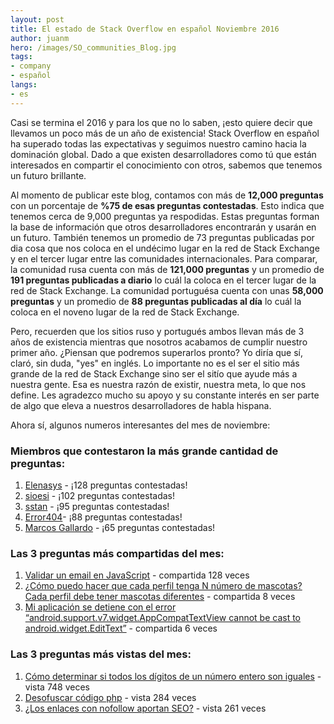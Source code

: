 ```yaml
---
layout: post
title: El estado de Stack Overflow en español Noviembre 2016
author: juanm
hero: /images/SO_communities_Blog.jpg
tags:
- company
- español
langs:
- es
---
```

 
Casi se termina el 2016 y para los que no lo saben, ¡esto quiere decir que llevamos un poco más de un año de existencia!  Stack Overflow en español ha superado todas las expectativas y seguimos nuestro camino hacia la dominación global. Dado a que existen desarrolladores como tú que están interesados en compartir el conocimiento con otros, sabemos que tenemos un futuro brillante. 

Al momento de publicar este blog, contamos con más de **12,000 preguntas** con un porcentaje de **%75 de esas preguntas contestadas**. Esto indica que tenemos cerca de 9,000 preguntas ya respodidas.  Estas preguntas forman la base de información que otros desarrolladores encontrarán y usarán en un futuro.  También tenemos un promedio de 73 preguntas publicadas por dia cosa que nos coloca en el undécimo lugar en la red de Stack Exchange y en el tercer lugar entre las comunidades internacionales.  Para comparar, la comunidad rusa cuenta con más de **121,000 preguntas** y un promedio de **191 preguntas publicadas a diario** lo cuál la coloca en el tercer lugar de la red de Stack Exchange. La comunidad portuguésa cuenta con unas **58,000 preguntas** y un promedio de **88 preguntas publicadas al día** lo cuál la coloca en el noveno lugar de la red de Stack Exchange.  

Pero, recuerden que los sitios ruso y portugués ambos llevan más de 3 años de existencia mientras que nosotros acabamos de cumplir nuestro primer año. ¿Piensan que podremos superarlos pronto? Yo diría que sí, claró, sin duda, "yes" en inglés. Lo importante no es el ser el sitio más grande de la red de Stack Exchange sino ser el sitío que ayude más a nuestra gente.  Esa es nuestra razón de existir, nuestra meta, lo que nos define. Les agradezco mucho su apoyo y su constante interés en ser parte de algo que eleva a nuestros desarrolladores de habla hispana. 

Ahora sí, algunos numeros interesantes del mes de noviembre:

### Miembros que contestaron la más grande cantidad de preguntas:
1. [Elenasys](http://es.stackoverflow.com/users/95/elenasys) - ¡128 preguntas contestadas!
2. [sioesi](http://es.stackoverflow.com/users/16349/sioesi) - ¡102 preguntas contestadas!
3. [sstan](http://es.stackoverflow.com/users/18951/sstan) - ¡95 preguntas contestadas!
4. [Error404](http://es.stackoverflow.com/users/16108/error404)- ¡88 preguntas contestadas!
5. [Marcos Gallardo](http://es.stackoverflow.com/users/16597/marcos-gallardo) - ¡65 preguntas contestadas!

### Las 3 preguntas más compartidas del mes:
1. [Validar un email en JavaScript](http://es.stackoverflow.com/questions/142/validar-un-email-en-javascript) - compartida 128 veces
2. [¿Cómo puedo hacer que cada perfil tenga N número de mascotas? Cada perfil debe tener mascotas diferentes](http://es.stackoverflow.com/questions/33198/c%C3%B3mo-puedo-hacer-que-cada-perfil-tenga-n-n%C3%BAmero-de-mascotas-cada-perfil-debe-t) - compartida 8 veces
3. [Mi aplicación se detiene con el error “android.support.v7.widget.AppCompatTextView cannot be cast to android.widget.EditText”](http://es.stackoverflow.com/questions/35465/mi-aplicaci%C3%B3n-se-detiene-con-el-error-android-support-v7-widget-appcompattextvi) - compartida 6 veces

### Las 3 preguntas más vistas del mes:
1. [Cómo determinar si todos los dígitos de un número entero son iguales](http://es.stackoverflow.com/questions/33325/c%C3%B3mo-determinar-si-todos-los-d%C3%ADgitos-de-un-n%C3%BAmero-entero-son-iguales) - vista 748 veces
2. [Desofuscar código php](http://es.stackoverflow.com/questions/33650/desofuscar-c%C3%B3digo-php) - vista 284 veces
3. [¿Los enlaces con nofollow aportan SEO?](http://es.stackoverflow.com/questions/31561/los-enlaces-con-nofollow-aportan-seo) - vista 261 veces
 
 
 
 
 
 
 
 
 
 
 
 
